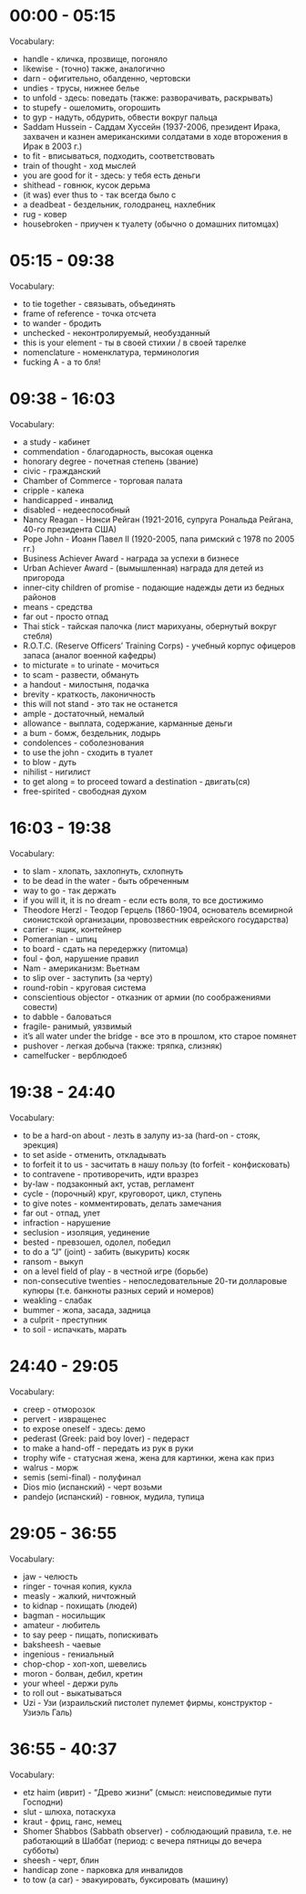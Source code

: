 # 00:00 - 05:15
Vocabulary:

* handle - кличка, прозвище, погоняло 
* likewise - (точно) также, аналогично
* darn - офигительно, обалденно, чертовски
* undies - трусы, нижнее белье 
* to unfold - здесь: поведать (также: разворачивать, раскрывать)
* to stupefy - ошеломить, огорошить
* to gyp - надуть, обдурить, обвести вокруг пальца
* Saddam Hussein - Саддам Хуссейн (1937-2006, президент Ирака, захвачен и казнен американскими солдатами в ходе второжения в Ирак в 2003 г.)
* to fit - вписываться, подходить, соответствовать
* train of thought - ход мыслей
* you are good for it - здесь: у тебя есть деньги 
* shithead - говнюк, кусок дерьма 
* (it was) ever thus to - так всегда было с
* a deadbeat - бездельник, голодранец, нахлебник 
* rug - ковер
* housebroken - приучен к туалету (обычно о домашних питомцах)

# 05:15 - 09:38 
Vocabulary:

* to tie together - связывать, объединять 
* frame of reference - точка отсчета 
* to wander - бродить 
* unchecked - неконтролируемый, необузданный
* this is your element - ты в своей стихии / в своей тарелке
* nomenclature - номенклатура, терминология 
* fucking A - а то бля!

# 09:38 - 16:03 
Vocabulary:

* a study - кабинет 
* commendation - благодарность, высокая оценка
* honorary degree - почетная степень (звание)
* civic - гражданский 
* Chamber of Commerce - торговая палата
* cripple - калека
* handicapped - инвалид
* disabled - недееспособный 
* Nancy Reagan - Нэнси Рейган (1921-2016, супруга Рональда Рейгана, 40-го президента США)
* Pope John - Иоанн Павел II (1920-2005, папа римский с 1978 по 2005 гг.)
* Business Achiever Award - награда за успехи в бизнесе
* Urban Achiever Award - (вымышленная) награда для детей из пригорода
* inner-city children of promise - подающие надежды дети из бедных районов
* means - средства 
* far out - просто отпад
* Thai stick - тайская палочка (лист марихуаны, обернутый вокруг стебля) 
* R.O.T.C. (Reserve Officers’ Training Corps) - учебный корпус офицеров запаса (аналог военной кафедры)
* to micturate = to urinate - мочиться
* to scam - развести, обмануть 
* a handout - милостыня, подачка
* brevity - краткость, лаконичность 
* this will not stand - это так не останется 
* ample - достаточный, немалый 
* allowance - выплата, содержание, карманные деньги
* a bum - бомж, бездельник, лодырь
* condolences - соболезнования 
* to use the john - сходить в туалет 
* to blow - дуть 
* nihilist - нигилист
* to get along = to proceed toward a destination - двигать(ся)
* free-spirited - свободная духом

# 16:03 - 19:38
Vocabulary:

* to slam - хлопать, захлопнуть, схлопнуть 
* to be dead in the water - быть обреченным
* way to go - так держать 
* if you will it, it is no dream - если есть воля, то все достижимо 
* Theodore Herzl - Теодор Герцель (1860-1904, основатель всемирной сионистской организации, провозвестник еврейского государства)
* carrier - ящик, контейнер
* Pomeranian - шпиц
* to board - сдать на передержку (питомца)
* foul - фол, нарушение правил
* Nam - американизм: Вьетнам
* to slip over - заступить (за черту)
* round-robin - круговая система
* conscientious objector - отказник от армии (по соображениями совести)
* to dabble - баловаться
* fragile- ранимый, уязвимый 
* it’s all water under the bridge - все это в прошлом, кто старое помянет 
* pushover - легкая добыча (также: тряпка, слизняк)
* camelfucker - верблюдоеб

# 19:38 - 24:40 
Vocabulary:

* to be a hard-on about - лезть в залупу из-за (hard-on - стояк, эрекция) 
* to set aside - отменить, откладывать 
* to forfeit it to us - засчитать в нашу пользу (to forfeit - конфисковать)
* to contravene - противоречить, идти вразрез
* by-law - подзаконный акт, устав, регламент
* cycle - (порочный) круг, круговорот, цикл, ступень 
* to give notes - комментировать, делать замечания
* far out - отпад, улет
* infraction - нарушение 
* seclusion - изоляция, уединение
* bested - превзошел, одолел, победил
* to do a “J” (joint) - забить (выкурить) косяк 
* ransom - выкуп
* on a level field of play - в честной игре (борьбе)
* non-consecutive twenties - непоследовательные 20-ти долларовые купюры (т.е. банкноты разных серий и номеров)
* weakling - слабак
* bummer - жопа, засада, задница
* a culprit - преступник
* to soil - испачкать, марать

# 24:40 - 29:05
Vocabulary:

* creep - отморозок
* pervert - извращенес
* to expose oneself - здесь: демо
* pederast (Greek: paid boy lover) - педераст
* to make a hand-off - передать из рук в руки 
* trophy wife - статусная жена, жена для картинки, жена как приз
* walrus - морж
* semis (semi-final) - полуфинал
* Dios mio (испанский) - черт возьми 
* pandejo (испанский) - говнюк, мудила, тупица

# 29:05 - 36:55
Vocabulary:

* jaw - челюсть
* ringer - точная копия, кукла 
* measly - жалкий, ничтожный 
* to kidnap - похищать (людей)
* bagman - носильщик 
* amateur - любитель 
* to say peep - пищать, попискивать
* baksheesh - чаевые
* ingenious - гениальный
* chop-chop - хоп-хоп, шевелись
* moron - болван, дебил, кретин
* your wheel - держи руль
* to roll out - выкатываться 
* Uzi - Узи (израильский пистолет пулемет фирмы, конструктор - Узиэль Галь)

# 36:55 - 40:37
Vocabulary:

* etz haim (иврит) - “Древо жизни” (смысл: неисповедимые пути Господни)
* slut - шлюха, потаскуха
* kraut - фриц, ганс, немец
* Shomer Shabbos (Sabbath observer) - соблюдающий правила, т.е. не работающий в Шаббат (период: с вечера пятницы до вечера субботы)
* sheesh - черт, блин
* handicap zone - парковка для инвалидов 
* to tow (a car) - эвакуировать, буксировать (машину)
